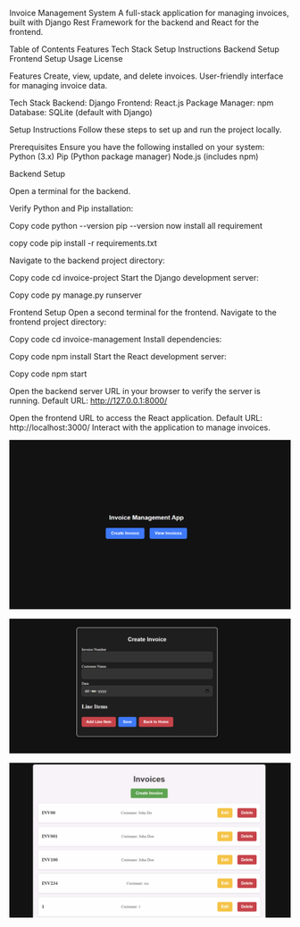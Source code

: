 Invoice Management System
A full-stack application for managing invoices, built with Django Rest Framework for the backend and React for the frontend.

Table of Contents
Features
Tech Stack
Setup Instructions
Backend Setup
Frontend Setup
Usage
License

Features
Create, view, update, and delete invoices.
User-friendly interface for managing invoice data.


Tech Stack
Backend: Django
Frontend: React.js
Package Manager: npm
Database: SQLite (default with Django)

Setup Instructions
Follow these steps to set up and run the project locally.

Prerequisites
Ensure you have the following installed on your system:
Python (3.x)
Pip (Python package manager)
Node.js (includes npm)


Backend Setup

Open a terminal for the backend.

Verify Python and Pip installation:

Copy code
python --version
pip --version
now install all requirement

copy code 
pip install -r requirements.txt


Navigate to the backend project directory:

Copy code
cd invoice-project
Start the Django development server:

Copy code
py manage.py runserver


Frontend Setup
Open a second terminal for the frontend.
Navigate to the frontend project directory:

Copy code
cd invoice-management
Install dependencies:

Copy code
npm install
Start the React development server:

Copy code
npm start

Open the backend server URL in your browser to verify the server is running.
Default URL: http://127.0.0.1:8000/

Open the frontend URL to access the React application.
Default URL: http://localhost:3000/
Interact with the application to manage invoices.


![App Screenshot](https://github.com/SuvankarDev/djangoinv/blob/main/images/Screenshot%202024-12-04%20141709.png)

![App Screenshot](https://github.com/SuvankarDev/djangoinv/blob/main/images/Screenshot%202024-12-04%20141739.png)

![App Screenshot](https://github.com/SuvankarDev/djangoinv/blob/main/images/Screenshot%202024-12-04%20141803.png)

